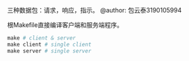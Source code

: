 三种数据包：请求，响应，指示。
@author: 包云泰3190105994

根Makefile直接编译客户端和服务端程序。

```makefile
make # client & server
make client # single client
make server # single server
```

